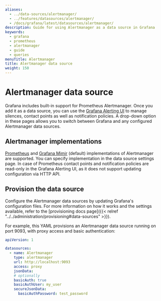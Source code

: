 ```yaml
---
aliases:
  - ../data-sources/alertmanager/
  - ../features/datasources/alertmanager/
  - /docs/grafana/latest/datasources/alertmanager/
description: Guide for using Alertmanager as a data source in Grafana
keywords:
  - grafana
  - prometheus
  - alertmanager
  - guide
  - queries
menuTitle: Alertmanager
title: Alertmanager data source
weight: 150
---
```


# Alertmanager data source

Grafana includes built-in support for Prometheus Alertmanager. Once you add it as a data source, you can use the [Grafana Alerting UI](/docs/grafana/latest/alerting/) to manage silences, contact points as well as notification policies. A drop-down option in these pages allows you to switch between Grafana and any configured Alertmanager data sources.

## Alertmanager implementations

[Prometheus](https://prometheus.io/) and [Grafana Mimir](/docs/mimir/latest/) (default) implementations of Alertmanager are supported. You can specify implementation in the data source settings page. In case of Prometheus contact points and notification policies are read-only in the Grafana Alerting UI, as it does not support updating configuration via HTTP API.

## Provision the data source

Configure the Alertmanager data sources by updating Grafana's configuration files. For more information on how it works and the settings available, refer to the [provisioning docs page]({{< relref "../../administration/provisioning#data-sources" >}}).

For example, this YAML provisions an Alertmanager data source running on port 9093, with proxy access and basic authentication:

```yaml
apiVersion: 1

datasources:
  - name: Alertmanager
    type: alertmanager
    url: http://localhost:9093
    access: proxy
    jsonData:
    # optionally
    basicAuth: true
    basicAuthUser: my_user
    secureJsonData:
      basicAuthPassword: test_password
```
